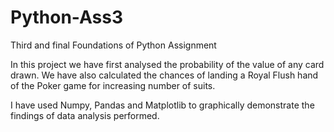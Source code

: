 # Python-Ass3
Third and final Foundations of Python Assignment

In this project we have first analysed the probability of the value of any card drawn. We have also calculated the chances of landing a Royal Flush hand of the Poker game for increasing number of suits.

I have used Numpy, Pandas and Matplotlib to graphically demonstrate the findings of data analysis performed.
